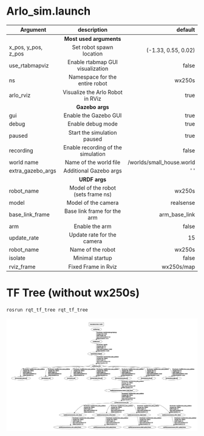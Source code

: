 # Arlo_sim.launch
|Argument               | description                           | default                   |
|-----------------------|:-------------------------------------:|--------------------------:|
| | __Most used arguments__ | |
|x_pos, y_pos, z_pos    | Set robot spawn location              | (-1.33, 0.55, 0.02)       |
|use_rtabmapviz         | Enable rtabmap GUI visualization      | false                     |
|ns                     | Namespace for the entire robot        | wx250s                    |
|arlo_rviz              | Visualize the Arlo Robot in RViz      | true                      |
| |                  __Gazebo args__                                                        |                  
|gui                    | Enable the Gazebo GUI                 | true                      |
|debug                  | Enable debug mode                     | true                      |
|paused                 | Start the simulation paused           | true                      |
|recording              | Enable recording of the simulation    | false                     |
|world name             | Name of the world file                | /worlds/small_house.world |
|extra_gazebo_args      | Additional Gazebo args                |   ' '                     |
| |                   __URDF args__                                                         |
|robot_name             | Model of the robot (sets frame ns)    | wx250s                    |
|model                  | Model of the camera                   | realsense                 |
|base_link_frame        | Base link frame for the arm           | arm_base_link             |
|arm                    | Enable the arm                        | false                     |
|update_rate            | Update rate for the camera            | 15                        |
|robot_name             | Name of the robot                     | wx250s                    |
|isolate                | Minimal startup                       | false                     |
|rviz_frame             | Fixed Frame in Rviz                   | wx250s/map                |

# TF Tree (without wx250s)
```bash
rosrun rqt_tf_tree rqt_tf_tree
```

![This is an image](/resources/images/tf_tree.png)